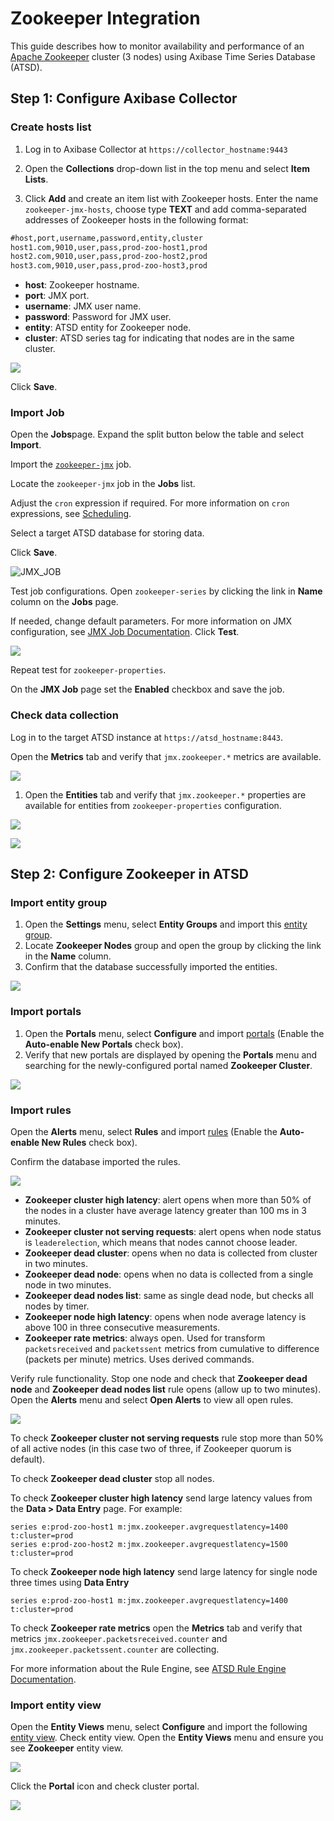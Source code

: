# Zookeeper Integration

This guide describes how to monitor availability and performance of an [Apache Zookeeper](https://zookeeper.apache.org/) cluster (3 nodes) using Axibase Time Series Database (ATSD).

## Step 1: Configure Axibase Collector

### Create hosts list

1) Log in to Axibase Collector at `https://collector_hostname:9443`

2) Open the **Collections** drop-down list in the top menu and select **Item Lists**.

3) Click **Add** and create an item list with Zookeeper hosts.
Enter the name `zookeeper-jmx-hosts`, choose type **TEXT** and add comma-separated addresses of Zookeeper hosts in the following format:

```txt
#host,port,username,password,entity,cluster
host1.com,9010,user,pass,prod-zoo-host1,prod
host2.com,9010,user,pass,prod-zoo-host2,prod
host3.com,9010,user,pass,prod-zoo-host3,prod
```

* **host**: Zookeeper hostname.
* **port**: JMX port.
* **username**: JMX user name.
* **password**: Password for JMX user.
* **entity**: ATSD entity for Zookeeper node.
* **cluster**: ATSD series tag for indicating that nodes are in the same cluster.

![](./images/items_list_config.png)

Click **Save**.

### Import Job

Open the **Jobs**page. Expand the split button below the table and select **Import**.

Import the [`zookeeper-jmx`](./resources/jobs.xml) job.

Locate the `zookeeper-jmx` job in the **Jobs** list.

Adjust the `cron` expression if required. For more information on `cron` expressions, see [Scheduling](https://axibase.com/docs/axibase-collector/scheduling.html).

Select a target ATSD database for storing data.

Click **Save**.

![JMX_JOB](./images/jmx_job_configuration.png)

Test job configurations. Open `zookeeper-series` by clicking the link in **Name** column on the **Jobs** page.

If needed, change default parameters.
For more information on JMX configuration, see [JMX Job Documentation](https://axibase.com/docs/axibase-collector/jobs/jmx.html). Click **Test**.

![](./images/jmx_job_series_config.png)

Repeat test for `zookeeper-properties`.

On the **JMX Job** page set the **Enabled** checkbox and save the job.

### Check data collection

Log in to the target ATSD instance at `https://atsd_hostname:8443`.

Open the **Metrics** tab and verify that `jmx.zookeeper.*` metrics are available.

![](./images/metrics_collection_verification.png)

1. Open the **Entities** tab and verify that `jmx.zookeeper.*` properties are available for entities from `zookeeper-properties` configuration.

![](./images/entities_collection_verification.png)

![](./images/properties_collection_verification.png)

## Step 2: Configure Zookeeper in ATSD

### Import entity group

1. Open the **Settings** menu, select **Entity Groups** and import this [entity group](./resources/groups.xml).
1. Locate **Zookeeper Nodes** group and open the group by clicking the link in the **Name** column.
1. Confirm that the database successfully imported the entities.

![](./images/entity_group_check.png)

### Import portals

1. Open the **Portals** menu, select **Configure** and import [portals](./resources/portal-configs.xml) (Enable the **Auto-enable New Portals** check box).
2. Verify that new portals are displayed by opening the **Portals** menu and searching for the newly-configured portal named **Zookeeper Cluster**.

![](./images/test_portals.png)

### Import rules

Open the **Alerts** menu, select **Rules** and import [rules](./resources/rules.xml) (Enable the **Auto-enable New Rules** check box).

Confirm the database imported the rules.

![](./images/rules_list.png)

* **Zookeeper cluster high latency**: alert opens when more than 50% of the nodes in a cluster have average latency greater than 100 ms in 3 minutes.
* **Zookeeper cluster not serving requests**: alert opens when node status is `leaderelection`, which means that nodes cannot choose leader.
* **Zookeeper dead cluster**: opens when no data is collected from cluster in two minutes.
* **Zookeeper dead node**: opens when no data is collected from a single node in two minutes.
* **Zookeeper dead nodes list**: same as single dead node, but checks all nodes by timer.
* **Zookeeper node high latency**: opens when node average latency is above 100 in three consecutive measurements.
* **Zookeeper rate metrics**: always open. Used for transform `packetsreceived` and `packetssent` metrics from cumulative to difference (packets per minute) metrics. Uses derived commands.

Verify rule functionality. Stop one node and check that **Zookeeper dead node** and **Zookeeper dead nodes list** rule opens (allow up to two minutes). Open the **Alerts** menu and select **Open Alerts** to view all open rules.

![](./images/rule_dead_node_test.png)

To check **Zookeeper cluster not serving requests** rule stop more than 50% of all active nodes (in this case two of three, if Zookeeper quorum is default).

To check **Zookeeper dead cluster** stop all nodes.

To check **Zookeeper cluster high latency** send large latency values from the **Data > Data Entry** page. For example:

```ls
series e:prod-zoo-host1 m:jmx.zookeeper.avgrequestlatency=1400 t:cluster=prod
series e:prod-zoo-host2 m:jmx.zookeeper.avgrequestlatency=1500 t:cluster=prod
```

To check **Zookeeper node high latency** send large latency for single node three times using **Data Entry**

```ls
series e:prod-zoo-host1 m:jmx.zookeeper.avgrequestlatency=1400 t:cluster=prod
```

To check **Zookeeper rate metrics** open the **Metrics** tab and verify that metrics `jmx.zookeeper.packetsreceived.counter` and `jmx.zookeeper.packetssent.counter` are collecting.

For more information about the Rule Engine, see [ATSD Rule Engine Documentation](https://axibase.com/docs/atsd/rule-engine/).

### Import entity view

Open the **Entity Views** menu, select **Configure** and import the following [entity view](./resources/entity-views.xml).
Check entity view.  Open the **Entity Views** menu and ensure you see **Zookeeper** entity view.

![](./images/entity_view.png)

Click the **Portal** icon and check cluster portal.

![](./images/cluster_portal.png)
